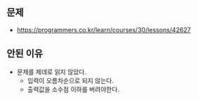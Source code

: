 ## 문제
- https://programmers.co.kr/learn/courses/30/lessons/42627

## 안된 이유
- 문제를 제데로 읽지 않았다.
    - 입력이 오름차순으로 되지 않는다.
    - 출력값을 소수점 이하를 버려야한다.